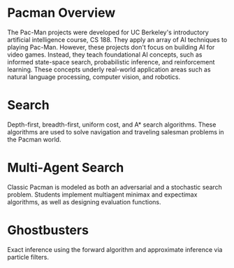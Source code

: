 # Pacman Overview
The Pac-Man projects were developed for UC Berkeley's introductory artificial intelligence course, CS 188. They apply an array of AI techniques to playing Pac-Man. However, these projects don't focus on building AI for video games. Instead, they teach foundational AI concepts, such as informed state-space search, probabilistic inference, and reinforcement learning. These concepts underly real-world application areas such as natural language processing, computer vision, and robotics.


# Search 
Depth-first, breadth-first, uniform cost, and A* search algorithms. These algorithms are used to solve navigation and traveling salesman problems in the Pacman world.


# Multi-Agent Search 
Classic Pacman is modeled as both an adversarial and a stochastic search problem. Students implement multiagent minimax and expectimax algorithms, as well as designing evaluation functions.


# Ghostbusters 
Exact inference using the forward algorithm and approximate inference via particle filters.
